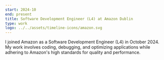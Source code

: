 ```yaml
---
start: 2024-10
end: present
title: Software Development Engineer (L4) at Amazon Dublin
type: work
logo: ../../assets/timeline-icons/amazon.svg
---
```


I joined Amazon as a Software Development Engineer (L4) in October 2024. My work involves coding, debugging, and optimizing applications while adhering to Amazon's high standards for quality and performance.

